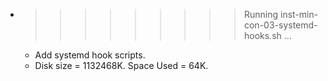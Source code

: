 * >>>>>>>>> Running inst-min-con-03-systemd-hooks.sh ...
  * Add systemd hook scripts.
  * Disk size = 1132468K. Space Used = 64K.
